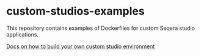 # custom-studios-examples

This repository contains examples of Dockerfiles for custom Seqera studio applications.

[Docs on how to build your own custom studio environment](https://docs.seqera.io/platform-cloud/studios/custom-envs#custom-containers)

<!-- TODO Add a link to the blog post -->

